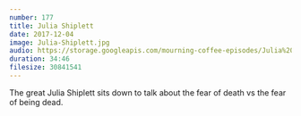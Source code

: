 ```yaml
---
number: 177
title: Julia Shiplett
date: 2017-12-04
image: Julia-Shiplett.jpg
audio: https://storage.googleapis.com/mourning-coffee-episodes/Julia%20Shiplett%20Release.mp3
duration: 34:46
filesize: 30841541
---
```


The great Julia Shiplett sits down to talk about the fear of death vs the fear of being dead. 
